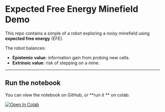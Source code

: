 # Expected Free Energy Minefield Demo

This repo contains a simple of a robot exploring a noisy minefield using **expected free energy** (EFE).  

The robot balances:
- **Epistemic value**: information gain from probing new cells.
- **Extrinsic value**: risk of stepping on a mine.

---

## Run the notebook

You can view the notebook on GitHub, or **run it ** on colab:

[![Open In Colab](https://colab.research.google.com/assets/colab-badge.svg)](https://colab.research.google.com/github.com/FaizSayyid/mine_clearance_via_free_energy)


